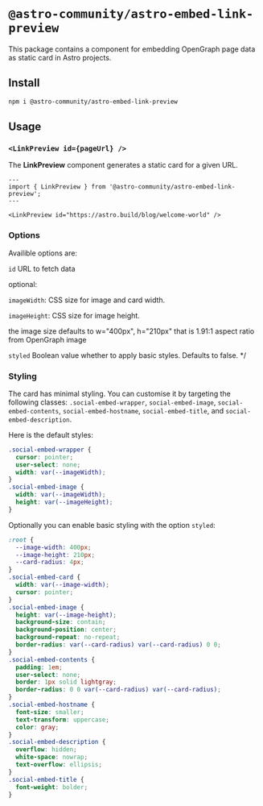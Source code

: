 # `@astro-community/astro-embed-link-preview`

This package contains a component for embedding OpenGraph page data as static card in Astro projects.

## Install

```bash
npm i @astro-community/astro-embed-link-preview
```

## Usage

### `<LinkPreview id={pageUrl} />`

The **LinkPreview** component generates a static card for a given URL.

```astro
---
import { LinkPreview } from '@astro-community/astro-embed-link-preview';
---

<LinkPreview id="https://astro.build/blog/welcome-world" />
```

### Options

Availible options are:

`id` URL to fetch data

optional:

`imageWidth`: CSS size for image and card width.

`imageHeight`: CSS size for image height.

the image size defaults to w="400px", h="210px" that is 1.91:1 aspect ratio from OpenGraph image

`styled` Boolean value whether to apply basic styles. Defaults to false. \*/

### Styling

The card has minimal styling. You can customise it by targeting the following classes:
`.social-embed-wrapper`, `social-embed-image`, `social-embed-contents`, `social-embed-hostname`, `social-embed-title`, and `social-embed-description`.

Here is the default styles:

```css
.social-embed-wrapper {
  cursor: pointer;
  user-select: none;
  width: var(--imageWidth);
}
.social-embed-image {
  width: var(--imageWidth);
  height: var(--imageHeight);
}
```

Optionally you can enable basic styling with the option `styled`:

```css
:root {
  --image-width: 400px;
  --image-height: 210px;
  --card-radius: 4px;
}
.social-embed-card {
  width: var(--image-width);
  cursor: pointer;
}
.social-embed-image {
  height: var(--image-height);
  background-size: contain;
  background-position: center;
  background-repeat: no-repeat;
  border-radius: var(--card-radius) var(--card-radius) 0 0;
}
.social-embed-contents {
  padding: 1em;
  user-select: none;
  border: 1px solid lightgray;
  border-radius: 0 0 var(--card-radius) var(--card-radius);
}
.social-embed-hostname {
  font-size: smaller;
  text-transform: uppercase;
  color: gray;
}
.social-embed-description {
  overflow: hidden;
  white-space: nowrap;
  text-overflow: ellipsis;
}
.social-embed-title {
  font-weight: bolder;
}
```
